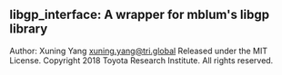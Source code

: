 ## libgp_interface: A wrapper for mblum's libgp library
Author: Xuning Yang <xuning.yang@tri.global>
Released under the MIT License.
Copyright 2018 Toyota Research Institute.  All rights reserved.
